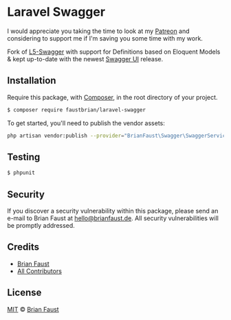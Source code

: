 # Laravel Swagger

I would appreciate you taking the time to look at my [Patreon](https://www.patreon.com/faustbrian) and considering to support me if I'm saving you some time with my work.

Fork of [L5-Swagger](https://github.com/DarkaOnLine/L5-Swagger) with support for Definitions based on Eloquent Models & kept up-to-date with the newest [Swagger UI](https://github.com/swagger-api/swagger-ui) release.

## Installation

Require this package, with [Composer](https://getcomposer.org/), in the root directory of your project.

``` bash
$ composer require faustbrian/laravel-swagger
```

To get started, you'll need to publish the vendor assets:

```bash
php artisan vendor:publish --provider="BrianFaust\Swagger\SwaggerServiceProvider"
```

## Testing

``` bash
$ phpunit
```

## Security

If you discover a security vulnerability within this package, please send an e-mail to Brian Faust at hello@brianfaust.de. All security vulnerabilities will be promptly addressed.

## Credits

- [Brian Faust](https://github.com/faustbrian)
- [All Contributors](../../contributors)

## License

[MIT](LICENSE) © [Brian Faust](https://brianfaust.de)

